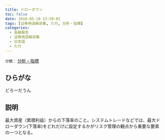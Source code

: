 ```yaml
---
title: ドローダウン
toc: false
date: 2018-05-18 13:59:01
tags: [证券用语解说集, た行, 分析・指標]
categories:
  - 金融服务
  - 证券用语解说集
  - 日本語
  - た行
---
```


`分類：` [分析・指標](/tags/分析・指標/)

## ひらがな

どろーだうん

## 説明

最大資産（累積利益）からの下落率のこと。システムトレードなどでは、最大ドローダウン(下落率)をどれだけに設定するかがリスク管理の観点から重要な要素の一つとなる。
